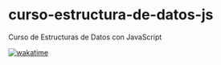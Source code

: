 # curso-estructura-de-datos-js

Curso de Estructuras de Datos con JavaScript

[![wakatime](https://wakatime.com/badge/github/resparzasoto/curso-estructura-de-datos-js.svg)](https://wakatime.com/badge/github/resparzasoto/curso-estructura-de-datos-js)
